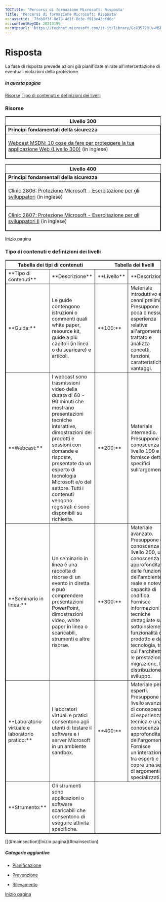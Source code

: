 ```yaml
---
TOCTitle: 'Percorsi di formazione Microsoft: Risposta'
Title: 'Percorsi di formazione Microsoft: Risposta'
ms:assetid: '7feb8f3f-8e79-4d1f-8e3e-f918e43cfd0e'
ms:contentKeyID: 20213159
ms:mtpsurl: 'https://technet.microsoft.com/it-it/library/Cc835723(v=MSDN.10)'
---
```


Risposta
========

La fase di risposta prevede azioni già pianificate mirate all'intercettazione di eventuali violazioni della protezione.

##### In questa pagina

[](#ecaa)[Risorse](#ecaa)
[](#ebaa)[Tipo di contenuti e definizioni dei livelli](#ebaa)

### Risorse

<p> </p>
<table style="border:1px solid black;">
<colgroup>
<col width="100%" />
</colgroup>
<thead>
<tr class="header">
<th>Livello 300</th>
</tr>
</thead>
<tbody>
<tr class="odd">
<td style="border:1px solid black;"><strong>Principi fondamentali della sicurezza</strong></td>
</tr>
<tr class="even">
<td style="border:1px solid black;"><p><a href="http://go.microsoft.com/fwlink/?linkid=29503">Webcast MSDN: 10 cose da fare per proteggere la tua applicazione Web (Livello 300)</a> (in inglese)</p></td>
</tr>
</tbody>
</table>

<p> </p>
<table style="border:1px solid black;">
<colgroup>
<col width="100%" />
</colgroup>
<thead>
<tr class="header">
<th>Livello 400</th>
</tr>
</thead>
<tbody>
<tr class="odd">
<td style="border:1px solid black;"><strong>Principi fondamentali della sicurezza</strong></td>
</tr>
<tr class="even">
<td style="border:1px solid black;"><p><a href="https://www.microsoftelearning.com/elearning/offerdetail.aspx?offerpriceid=55493">Clinic 2806: Protezione Microsoft - Esercitazione per gli sviluppatori</a> (in inglese)</p></td>
</tr>
<tr class="odd">
<td style="border:1px solid black;"><p><a href="https://www.microsoftelearning.com/elearning/offerdetail.aspx?offerpriceid=67120">Clinic 2807: Protezione Microsoft - Esercitazione per gli sviluppatori II</a> (in inglese)</p></td>
</tr>
</tbody>
</table>
  
[](#mainsection)[Inizio pagina](#mainsection)
  
### Tipo di contenuti e definizioni dei livelli

<p> </p>
<table style="border:1px solid black;">
<tr>
<th colspan="2">
Tabella dei tipi di contenuti  
</th>
<th colspan="2">
Tabella dei livelli  
</th>
</tr>
<tr>
<td style="border:1px solid black;">
**Tipo di contenuti**
</td>
<td style="border:1px solid black;">
**Descrizione**
</td>
<td style="border:1px solid black;">
**Livello**
</td>
<td style="border:1px solid black;">
**Descrizione**
</td>
</tr>
<tr>
<td style="border:1px solid black;">
**Guida:**
</td>
<td style="border:1px solid black;">
Le guide contengono istruzioni o commenti quali white paper, resource kit, guide a più capitoli (in linea o da scaricare) e articoli.
</td>
<td style="border:1px solid black;">
**100:**  
 
</td>
<td style="border:1px solid black;">
Materiale introduttivo e cenni preliminari. Presuppone poca o nessuna esperienza relativa all'argomento trattato e analizza concetti, funzioni, caratteristiche e vantaggi.
</td>
</tr>
<tr>
<td style="border:1px solid black;">
**Webcast:**
</td>
<td style="border:1px solid black;">
I webcast sono trasmissioni video della durata di 60 - 90 minuti che mostrano presentazioni tecniche interattive, dimostrazioni dei prodotti e sessioni con domande e risposte, presentate da un esperto di tecnologia Microsoft e/o del settore. Tutti i contenuti vengono registrati e sono disponibili su richiesta.
</td>
<td style="border:1px solid black;">
**200:**  
 
</td>
<td style="border:1px solid black;">
Materiale intermedio. Presuppone una conoscenza di livello 100 e fornisce dettagli specifici sull'argomento.
</td>
</tr>
<tr>
<td style="border:1px solid black;">
**Seminario in linea:**
</td>
<td style="border:1px solid black;">
Un seminario in linea è una raccolta di risorse di un evento in diretta e può comprendere presentazioni PowerPoint, dimostrazioni video, white paper in linea o scaricabili, strumenti e altre risorse.
</td>
<td style="border:1px solid black;">
**300:**  
 
</td>
<td style="border:1px solid black;">
Materiale avanzato. Presuppone una conoscenza di livello 200, una conoscenza approfondita delle funzionalità dell'ambiente reale e notevoli capacità di codifica. Fornisce informazioni tecniche dettagliate su un sottoinsieme di funzionalità del prodotto e della tecnologia, tra cui l'architettura, le prestazioni, la migrazione, la distribuzione e lo sviluppo.
</td>
</tr>
<tr>
<td style="border:1px solid black;">
**Laboratorio virtuale e laboratorio pratico:**
</td>
<td style="border:1px solid black;">
I laboratori virtuali e pratici consentono agli utenti di testare il software e i server Microsoft in un ambiente sandbox.
</td>
<td style="border:1px solid black;">
**400:**  
 
</td>
<td style="border:1px solid black;">
Materiale per esperti. Presuppone un livello avanzato di conoscenza e di esperienza tecnica e una conoscenza approfondita dell'argomento. Fornisce un'interazione tra esperti e copre una serie di argomenti specializzati.
</td>
</tr>
<tr>
<td style="border:1px solid black;">
**Strumento:**
</td>
<td style="border:1px solid black;">
Gli strumenti sono applicazioni o software scaricabili che consentono di eseguire attività specifiche.
</td>
<td style="border:1px solid black;" colspan="2">
 
</td>
</tr>
</table>
<p> </p>
[](#mainsection)[Inizio pagina](#mainsection)

##### Categorie aggiuntive

-   [Pianificazione](https://technet.microsoft.com/it-it/library/136371cf-e72b-4097-8fd8-8c4163c00d18(v=MSDN.10))

-   [Prevenzione](https://technet.microsoft.com/it-it/library/c4449577-c2da-4efd-beea-c476120c0612(v=MSDN.10))

-   [Rilevamento](https://technet.microsoft.com/it-it/library/ec0deaa0-bcc9-40fd-931a-d9d3d7193b01(v=MSDN.10))

[](#mainsection)[Inizio pagina](#mainsection)
